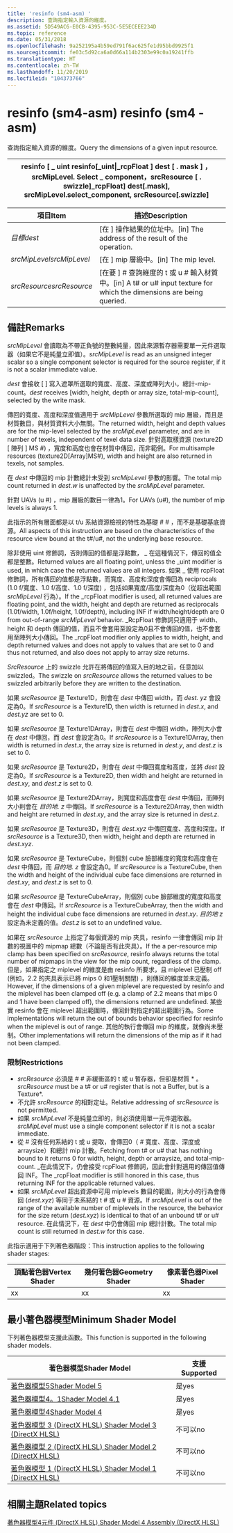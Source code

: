 ```yaml
---
title: 'resinfo (sm4-asm) '
description: 查詢指定輸入資源的維度。
ms.assetid: 5D549AC6-E0CB-4395-953C-5E5ECEEE234D
ms.topic: reference
ms.date: 05/31/2018
ms.openlocfilehash: 9a252195a4b59ed791f6ac625fe1d95bbd9925f1
ms.sourcegitcommit: fe03c5d92ca6a0d66a114b2303e99c0a19241ffb
ms.translationtype: HT
ms.contentlocale: zh-TW
ms.lasthandoff: 11/20/2019
ms.locfileid: "104373766"
---
```

# <a name="resinfo-sm4---asm"></a><span data-ttu-id="3336d-103">resinfo (sm4-asm) </span><span class="sxs-lookup"><span data-stu-id="3336d-103">resinfo (sm4 - asm)</span></span>

<span data-ttu-id="3336d-104">查詢指定輸入資源的維度。</span><span class="sxs-lookup"><span data-stu-id="3336d-104">Query the dimensions of a given input resource.</span></span>



| <span data-ttu-id="3336d-105">resinfo \[ \_ uint </span><span class="sxs-lookup"><span data-stu-id="3336d-105">resinfo\[\_uint</span></span>\|<span data-ttu-id="3336d-106">\_rcpFloat \] dest \[ . mask \] ，srcMipLevel. Select \_ component，srcResource \[ . swizzle\]</span><span class="sxs-lookup"><span data-stu-id="3336d-106">\_rcpFloat\] dest\[.mask\], srcMipLevel.select\_component, srcResource\[.swizzle\]</span></span> |
|-----------------------------------------------------------------------------------------------------|



 



| <span data-ttu-id="3336d-107">項目</span><span class="sxs-lookup"><span data-stu-id="3336d-107">Item</span></span>                                                                                                               | <span data-ttu-id="3336d-108">描述</span><span class="sxs-lookup"><span data-stu-id="3336d-108">Description</span></span>                                                                               |
|--------------------------------------------------------------------------------------------------------------------|-------------------------------------------------------------------------------------------|
| <span data-ttu-id="3336d-109"><span id="dest"></span><span id="DEST"></span>*目標*</span><span class="sxs-lookup"><span data-stu-id="3336d-109"><span id="dest"></span><span id="DEST"></span>*dest*</span></span><br/>                                                    | <span data-ttu-id="3336d-110">\[在 \] 操作結果的位址中。</span><span class="sxs-lookup"><span data-stu-id="3336d-110">\[in\] The address of the result of the operation.</span></span><br/>                             |
| <span data-ttu-id="3336d-111"><span id="srcMipLevel"></span><span id="srcmiplevel"></span><span id="SRCMIPLEVEL"></span>*srcMipLevel*</span><span class="sxs-lookup"><span data-stu-id="3336d-111"><span id="srcMipLevel"></span><span id="srcmiplevel"></span><span id="SRCMIPLEVEL"></span>*srcMipLevel*</span></span><br/> | <span data-ttu-id="3336d-112">\[在 \] mip 層級中。</span><span class="sxs-lookup"><span data-stu-id="3336d-112">\[in\] The mip level.</span></span><br/>                                                          |
| <span data-ttu-id="3336d-113"><span id="srcResource"></span><span id="srcresource"></span><span id="SRCRESOURCE"></span>*srcResource*</span><span class="sxs-lookup"><span data-stu-id="3336d-113"><span id="srcResource"></span><span id="srcresource"></span><span id="SRCRESOURCE"></span>*srcResource*</span></span><br/> | <span data-ttu-id="3336d-114">\[在要 \] \# 查詢維度的 t 或 u \# 輸入材質中。</span><span class="sxs-lookup"><span data-stu-id="3336d-114">\[in\] A t\# or u\# input texture for which the dimensions are being queried.</span></span> <br/> |



 

## <a name="remarks"></a><span data-ttu-id="3336d-115">備註</span><span class="sxs-lookup"><span data-stu-id="3336d-115">Remarks</span></span>

<span data-ttu-id="3336d-116">*srcMipLevel* 會讀取為不帶正負號的整數純量，因此來源暫存器需要單一元件選取器（如果它不是純量立即值）。</span><span class="sxs-lookup"><span data-stu-id="3336d-116">*srcMipLevel* is read as an unsigned integer scalar so a single component selector is required for the source register, if it is not a scalar immediate value.</span></span>

<span data-ttu-id="3336d-117">*dest* 會接收 \[ \] 寫入遮罩所選取的寬度、高度、深度或陣列大小，總計-mip-count。</span><span class="sxs-lookup"><span data-stu-id="3336d-117">*dest* receives \[width, height, depth or array size, total-mip-count\], selected by the write mask.</span></span>

<span data-ttu-id="3336d-118">傳回的寬度、高度和深度值適用于 *srcMipLevel* 參數所選取的 mip 層級，而且是材質數目，與材質資料大小無關。</span><span class="sxs-lookup"><span data-stu-id="3336d-118">The returned width, height and depth values are for the mip-level selected by the *srcMipLevel* parameter, and are in number of texels, independent of texel data size.</span></span> <span data-ttu-id="3336d-119">針對高取樣資源 (texture2D \[ 陣列 \] MS \#) ，寬度和高度也會在材質中傳回，而非範例。</span><span class="sxs-lookup"><span data-stu-id="3336d-119">For multisample resources (texture2D\[Array\]MS\#), width and height are also returned in texels, not samples.</span></span>

<span data-ttu-id="3336d-120">在 *dest* 中傳回的 mip 計數總計未受到 *srcMipLevel* 參數的影響。</span><span class="sxs-lookup"><span data-stu-id="3336d-120">The total mip count returned in *dest.w* is unaffected by the *srcMipLevel* parameter.</span></span>

<span data-ttu-id="3336d-121">針對 UAVs (u \#) ，mip 層級的數目一律為1。</span><span class="sxs-lookup"><span data-stu-id="3336d-121">For UAVs (u\#), the number of mip levels is always 1.</span></span>

<span data-ttu-id="3336d-122">此指示的所有層面都是以 t/u 系結資源檢視的特性為基礎 \# \# ，而不是基礎基底資源。</span><span class="sxs-lookup"><span data-stu-id="3336d-122">All aspects of this instruction are based on the characteristics of the resource view bound at the t\#/u\#, not the underlying base resource.</span></span>

<span data-ttu-id="3336d-123">除非使用 uint 修飾詞，否則傳回的值都是浮點數， \_ 在這種情況下，傳回的值全都是整數。</span><span class="sxs-lookup"><span data-stu-id="3336d-123">Returned values are all floating point, unless the \_uint modifier is used, in which case the returned values are all integers.</span></span> <span data-ttu-id="3336d-124">如果 \_ 使用 rcpFloat 修飾詞，所有傳回的值都是浮點數，而寬度、高度和深度會傳回為 reciprocals (1.0 f/寬度、1.0 f/高度、1.0 f/深度) ，包括如果寬度/高度/深度為0（從超出範圍 *srcMipLevel* 行為）。</span><span class="sxs-lookup"><span data-stu-id="3336d-124">If the \_rcpFloat modifier is used, all returned values are floating point, and the width, height and depth are returned as reciprocals (1.0f/width, 1.0f/height, 1.0f/depth), including INF if width/height/depth are 0 from out-of-range *srcMipLevel* behavior.</span></span> <span data-ttu-id="3336d-125">\_RcpFloat 修飾詞只適用于 width、height 和 depth 傳回的值，而且不會套用至設定為0且不會傳回的值，也不會套用至陣列大小傳回。</span><span class="sxs-lookup"><span data-stu-id="3336d-125">The \_rcpFloat modifier only applies to width, height, and depth returned values and does not apply to values that are set to 0 and thus not returned, and also does not apply to array size returns.</span></span>

<span data-ttu-id="3336d-126">*SrcResource* 上的 swizzle 允許在將傳回的值寫入目的地之前，任意加以 swizzled。</span><span class="sxs-lookup"><span data-stu-id="3336d-126">The swizzle on *srcResource* allows the returned values to be swizzled arbitrarily before they are written to the destination.</span></span>

<span data-ttu-id="3336d-127">如果 *srcResource* 是 Texture1D，則會在 *dest* 中傳回 width，而 *dest. yz* 會設定為0。</span><span class="sxs-lookup"><span data-stu-id="3336d-127">If *srcResource* is a Texture1D, then width is returned in *dest.x*, and *dest.yz* are set to 0.</span></span>

<span data-ttu-id="3336d-128">如果 *srcResource* 是 Texture1DArray，則會在 *dest* 中傳回 width，陣列大小會在 *dest* 中傳回，而 *dest* 會設定為0。</span><span class="sxs-lookup"><span data-stu-id="3336d-128">If *srcResource* is a Texture1DArray, then width is returned in *dest.x*, the array size is returned in *dest.y*, and *dest.z* is set to 0.</span></span>

<span data-ttu-id="3336d-129">如果 *srcResource* 是 Texture2D，則會在 *dest* 中傳回寬度和高度，並將 *dest* 設定為0。</span><span class="sxs-lookup"><span data-stu-id="3336d-129">If *srcResource* is a Texture2D, then width and height are returned in *dest.xy*, and *dest.z* is set to 0.</span></span>

<span data-ttu-id="3336d-130">如果 *srcResource* 是 Texture2DArray，則寬度和高度會在 *dest* 中傳回，而陣列大小則會在 *目的地. z* 中傳回。</span><span class="sxs-lookup"><span data-stu-id="3336d-130">If *srcResource* is a Texture2DArray, then width and height are returned in *dest.xy*, and the array size is returned in *dest.z*.</span></span>

<span data-ttu-id="3336d-131">如果 *srcResource* 是 Texture3D，則會在 *dest.xyz* 中傳回寬度、高度和深度。</span><span class="sxs-lookup"><span data-stu-id="3336d-131">If *srcResource* is a Texture3D, then width, height and depth are returned in *dest.xyz*.</span></span>

<span data-ttu-id="3336d-132">如果 *srcResource* 是 TextureCube，則個別 cube 臉部維度的寬度和高度會在 *dest* 中傳回，而 *目的地. z* 會設定為0。</span><span class="sxs-lookup"><span data-stu-id="3336d-132">If *srcResource* is a TextureCube, then the width and height of the individual cube face dimensions are returned in *dest.xy*, and *dest.z* is set to 0.</span></span>

<span data-ttu-id="3336d-133">如果 *srcResource* 是 TextureCubeArray，則個別 cube 臉部維度的寬度和高度會在 *dest* 中傳回。</span><span class="sxs-lookup"><span data-stu-id="3336d-133">If *srcResource* is a TextureCubeArray, then the width and height the individual cube face dimensions are returned in *dest.xy*.</span></span> <span data-ttu-id="3336d-134">*目的地 z* 設定為未定義的值。</span><span class="sxs-lookup"><span data-stu-id="3336d-134">*dest.z* is set to an undefined value.</span></span>

<span data-ttu-id="3336d-135">如果在 *srcResource* 上指定了每個資源的 mip 夾具，resinfo 一律會傳回 mip 計數的視圖中的 mipmap 總數（不論是否有此夾具）。</span><span class="sxs-lookup"><span data-stu-id="3336d-135">If the a per-resource mip clamp has been specified on *srcResource*, resinfo always returns the total number of mipmaps in the view for the mip count, regardless of the clamp.</span></span> <span data-ttu-id="3336d-136">但是，如果指定之 miplevel 的維度是由 resinfo 所要求，且 miplevel 已壓制 off (例如，2.2 的夾具表示已將 mips 0 和1壓制關閉) ，則傳回的維度並未定義。</span><span class="sxs-lookup"><span data-stu-id="3336d-136">However, if the dimensions of a given miplevel are requested by resinfo and the miplevel has been clamped off (e.g. a clamp of 2.2 means that mips 0 and 1 have been clamped off), the dimensions returned are undefined.</span></span> <span data-ttu-id="3336d-137">某些實 resinfo 會在 miplevel 超出範圍時，傳回針對指定的超出範圍行為。</span><span class="sxs-lookup"><span data-stu-id="3336d-137">Some implementations will return the out of bounds behavior specified for resinfo when the miplevel is out of range.</span></span> <span data-ttu-id="3336d-138">其他的執行會傳回 mip 的維度，就像尚未壓制。</span><span class="sxs-lookup"><span data-stu-id="3336d-138">Other implementations will return the dimensions of the mip as if it had not been clamped.</span></span>

### <a name="restrictions"></a><span data-ttu-id="3336d-139">限制</span><span class="sxs-lookup"><span data-stu-id="3336d-139">Restrictions</span></span>

-   <span data-ttu-id="3336d-140">*srcResource* 必須是 \# \# 非緩衝區的 t 或 u 暫存器，但卻是材質 \* 。</span><span class="sxs-lookup"><span data-stu-id="3336d-140">*srcResource* must be a t\# or u\# register that is not a Buffer, but is a Texture\*.</span></span>
-   <span data-ttu-id="3336d-141">不允許 *srcResource* 的相對定址。</span><span class="sxs-lookup"><span data-stu-id="3336d-141">Relative addressing of *srcResource* is not permitted.</span></span>
-   <span data-ttu-id="3336d-142">如果 *srcMipLevel* 不是純量立即的，則必須使用單一元件選取器。</span><span class="sxs-lookup"><span data-stu-id="3336d-142">*srcMipLevel* must use a single component selector if it is not a scalar immediate.</span></span>
-   <span data-ttu-id="3336d-143">從 \# 沒有任何系結的 t 或 u 提取，會傳回0（ \# 寬度、高度、深度或 arraysize）和總計 mip 計數。</span><span class="sxs-lookup"><span data-stu-id="3336d-143">Fetching from t\# or u\# that has nothing bound to it returns 0 for width, height, depth or arraysize, and total-mip-count.</span></span> <span data-ttu-id="3336d-144">\_在此情況下，仍會接受 rcpFloat 修飾詞，因此會針對適用的傳回值傳回 INF。</span><span class="sxs-lookup"><span data-stu-id="3336d-144">The \_rcpFloat modifier is still honored in this case, thus returning INF for the applicable returned values.</span></span>
-   <span data-ttu-id="3336d-145">如果 *srcMipLevel* 超出資源中可用 miplevels 數目的範圍，則大小的行為會傳回 (*dest.xyz*) 等同于未系結的 t \# 或 u \# 資源。</span><span class="sxs-lookup"><span data-stu-id="3336d-145">If *srcMipLevel* is out of the range of the available number of miplevels in the resource, the behavior for the size return (*dest.xyz*) is identical to that of an unbound t\# or u\# resource.</span></span> <span data-ttu-id="3336d-146">在此情況下，在 *dest* 中仍會傳回 mip 總計計數。</span><span class="sxs-lookup"><span data-stu-id="3336d-146">The total mip count is still returned in *dest.w* for this case.</span></span>

<span data-ttu-id="3336d-147">此指示適用于下列著色器階段：</span><span class="sxs-lookup"><span data-stu-id="3336d-147">This instruction applies to the following shader stages:</span></span>



| <span data-ttu-id="3336d-148">頂點著色器</span><span class="sxs-lookup"><span data-stu-id="3336d-148">Vertex Shader</span></span> | <span data-ttu-id="3336d-149">幾何著色器</span><span class="sxs-lookup"><span data-stu-id="3336d-149">Geometry Shader</span></span> | <span data-ttu-id="3336d-150">像素著色器</span><span class="sxs-lookup"><span data-stu-id="3336d-150">Pixel Shader</span></span> |
|---------------|-----------------|--------------|
| <span data-ttu-id="3336d-151">x</span><span class="sxs-lookup"><span data-stu-id="3336d-151">x</span></span>             | <span data-ttu-id="3336d-152">x</span><span class="sxs-lookup"><span data-stu-id="3336d-152">x</span></span>               | <span data-ttu-id="3336d-153">x</span><span class="sxs-lookup"><span data-stu-id="3336d-153">x</span></span>            |



 

## <a name="minimum-shader-model"></a><span data-ttu-id="3336d-154">最小著色器模型</span><span class="sxs-lookup"><span data-stu-id="3336d-154">Minimum Shader Model</span></span>

<span data-ttu-id="3336d-155">下列著色器模型支援此函數。</span><span class="sxs-lookup"><span data-stu-id="3336d-155">This function is supported in the following shader models.</span></span>



| <span data-ttu-id="3336d-156">著色器模型</span><span class="sxs-lookup"><span data-stu-id="3336d-156">Shader Model</span></span>                                              | <span data-ttu-id="3336d-157">支援</span><span class="sxs-lookup"><span data-stu-id="3336d-157">Supported</span></span> |
|-----------------------------------------------------------|-----------|
| [<span data-ttu-id="3336d-158">著色器模型5</span><span class="sxs-lookup"><span data-stu-id="3336d-158">Shader Model 5</span></span>](d3d11-graphics-reference-sm5.md)        | <span data-ttu-id="3336d-159">是</span><span class="sxs-lookup"><span data-stu-id="3336d-159">yes</span></span>       |
| [<span data-ttu-id="3336d-160">著色器模型4。1</span><span class="sxs-lookup"><span data-stu-id="3336d-160">Shader Model 4.1</span></span>](dx-graphics-hlsl-sm4.md)              | <span data-ttu-id="3336d-161">是</span><span class="sxs-lookup"><span data-stu-id="3336d-161">yes</span></span>       |
| [<span data-ttu-id="3336d-162">著色器模型4</span><span class="sxs-lookup"><span data-stu-id="3336d-162">Shader Model 4</span></span>](dx-graphics-hlsl-sm4.md)                | <span data-ttu-id="3336d-163">是</span><span class="sxs-lookup"><span data-stu-id="3336d-163">yes</span></span>       |
| [<span data-ttu-id="3336d-164">著色器模型 3 (DirectX HLSL) </span><span class="sxs-lookup"><span data-stu-id="3336d-164">Shader Model 3 (DirectX HLSL)</span></span>](dx-graphics-hlsl-sm3.md) | <span data-ttu-id="3336d-165">不可以</span><span class="sxs-lookup"><span data-stu-id="3336d-165">no</span></span>        |
| [<span data-ttu-id="3336d-166">著色器模型 2 (DirectX HLSL) </span><span class="sxs-lookup"><span data-stu-id="3336d-166">Shader Model 2 (DirectX HLSL)</span></span>](dx-graphics-hlsl-sm2.md) | <span data-ttu-id="3336d-167">不可以</span><span class="sxs-lookup"><span data-stu-id="3336d-167">no</span></span>        |
| [<span data-ttu-id="3336d-168">著色器模型 1 (DirectX HLSL) </span><span class="sxs-lookup"><span data-stu-id="3336d-168">Shader Model 1 (DirectX HLSL)</span></span>](dx-graphics-hlsl-sm1.md) | <span data-ttu-id="3336d-169">不可以</span><span class="sxs-lookup"><span data-stu-id="3336d-169">no</span></span>        |



 

## <a name="related-topics"></a><span data-ttu-id="3336d-170">相關主題</span><span class="sxs-lookup"><span data-stu-id="3336d-170">Related topics</span></span>

<dl> <dt>

[<span data-ttu-id="3336d-171">著色器模型4元件 (DirectX HLSL) </span><span class="sxs-lookup"><span data-stu-id="3336d-171">Shader Model 4 Assembly (DirectX HLSL)</span></span>](dx-graphics-hlsl-sm4-asm.md)
</dt> </dl>

 

 





